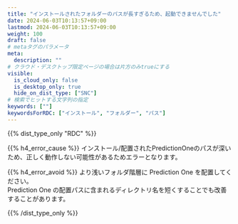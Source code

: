 ```yaml
---
title: "インストールされたフォルダーのパスが長すぎるため、起動できませんでした"
date: 2024-06-03T10:13:57+09:00
lastmod: 2024-06-03T10:13:57+09:00
weight: 100
draft: false
# metaタグのパラメータ
meta:
  description: ""
# クラウド・デスクトップ限定ページの場合は片方のみtrueにする
visible:
  is_cloud_only: false
  is_desktop_only: true
  hide_on_dist_type: ["SNC"]
# 検索でヒットする文字列の指定
keywords: [""]
keywordsForRDC: ["インストール", "フォルダー", "パス"]
---
```


{{% dist_type_only "RDC" %}}

{{% h4_error_cause %}}
インストール/配置されたPredictionOneのパスが深いため、正しく動作しない可能性があるためエラーとなります。  

{{% h4_error_avoid %}}
より浅いフォルダ階層に Prediction One を配置してください。  
Prediction One の配置パスに含まれるディレクトリ名を短くすることでも改善することがあります。  

{{% /dist_type_only %}}
